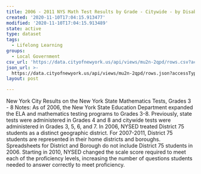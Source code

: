 ```yaml
---
title: 2006 - 2011 NYS Math Test Results by Grade - Citywide - by Disability Status
created: '2020-11-10T17:04:15.913477'
modified: '2020-11-10T17:04:15.913489'
state: active
type: dataset
tags:
  - Lifelong Learning
groups:
  - Local Government
csv_url: 'https://data.cityofnewyork.us/api/views/mu2n-2qpd/rows.csv?accessType=DOWNLOAD'
json_url: >-
  https://data.cityofnewyork.us/api/views/mu2n-2qpd/rows.json?accessType=DOWNLOAD
layout: post

---
```

New York City Results on the New York State Mathematics Tests, Grades 3 - 8
Notes:
As of 2006, the New York State Education Department expanded the ELA and mathematics testing programs to Grades 3-8. Previously, state tests were administered in Grades 4 and 8 and citywide tests were administered in Grades 3, 5, 6, and 7.
In 2006, NYSED treated District 75 students as a distinct geographic district. For 2007-2011, District 75 students are represented in their home districts and boroughs. Spreadsheets for District and Borough do not include District 75 students in 2006.
Starting in 2010, NYSED changed the scale score required to meet each of the proficiency levels, increasing the number of questions students needed to answer correctly to meet proficiency.
